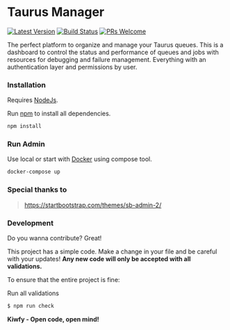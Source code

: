 # Taurus Manager

[![Latest Version](https://img.shields.io/github/v/release/kiwfy/simple-express-handlebars-admin.svg?style=flat-square)](https://github.com/kiwfy/simple-express-handlebars-admin/releases)
[![Build Status](https://img.shields.io/github/workflow/status/kiwfy/simple-express-handlebars-admin/CI?label=ci%20build&style=flat-square)](https://github.com/kiwfy/simple-express-handlebars-admin/actions?query=workflow%3ACI)
[![PRs Welcome](https://img.shields.io/badge/PRs-welcome-brightgreen.svg?style=flat-square)](http://makeapullrequest.com)

The perfect platform to organize and manage your Taurus queues. This is a dashboard to control the status and performance of queues and jobs with resources for debugging and failure management. Everything with an authentication layer and permissions by user.

### Installation

Requires [NodeJs](https://nodejs.org/en/download/).

Run [npm](https://www.npmjs.com/get-npm) to install all dependencies.

```sh
npm install
```

### Run Admin

Use local or start with [Docker](https://docs.docker.com/get-docker/) using compose tool.

```sh
docker-compose up
```

### Special thanks to
> https://startbootstrap.com/themes/sb-admin-2/

### Development

Do you wanna contribute? Great!

This project has a simple code.
Make a change in your file and be careful with your updates!
**Any new code will only be accepted with all validations.**

To ensure that the entire project is fine:

Run all validations

```sh
$ npm run check
```

**Kiwfy - Open code, open mind!**
